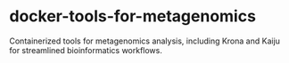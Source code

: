 # docker-tools-for-metagenomics
Containerized tools for metagenomics analysis, including Krona and Kaiju for streamlined bioinformatics workflows.
